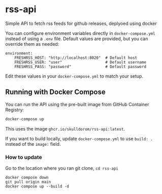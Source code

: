 # rss-api

Simple API to fetch rss feeds for github releases, deplyoed using docker

You can configure environment variables directly in `docker-compose.yml` instead of using a `.env` file. Default values are provided, but you can override them as needed:

```
environment:
	FRESHRSS_HOST: "http://localhost:8020"  # Default host
	FRESHRSS_USER: "user"                   # Default username
	FRESHRSS_PASS: "password"               # Default password
```

Edit these values in your `docker-compose.yml` to match your setup.

## Running with Docker Compose

You can run the API using the pre-built image from GitHub Container Registry:

```bash
docker-compose up
```

This uses the image `ghcr.io/skulldorom/rss-api:latest`.

If you want to build locally, update `docker-compose.yml` to use `build: .` instead of the `image:` field.

### How to update

Go to the location where you ran git clone, `cd rss-api`

```
docker compose down
git pull origin main
docker compose up --build -d
```
